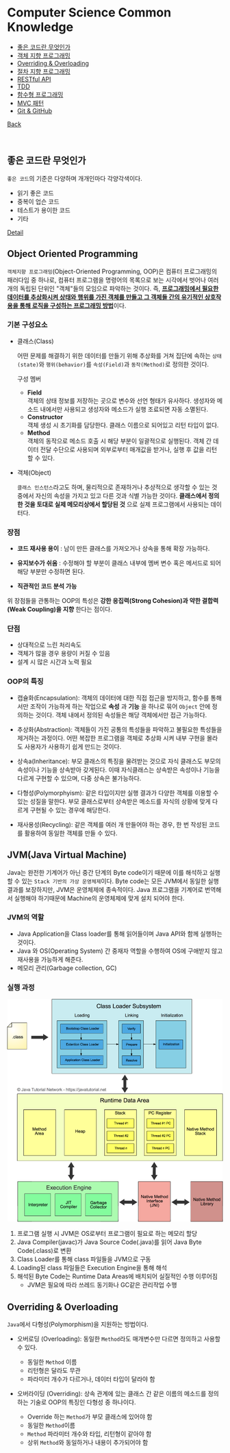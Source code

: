 # Computer Science Common Knowledge

- [좋은 코드란 무엇인가](#좋은-코드란-무엇인가)
- [객체 지향 프로그래밍](#Object-Oriented-Programming)
- [Overriding & Overloading](#Overriding-&-Overloading)
- [절차 지향 프로그래밍](#Procedure-Oriented-Programming)
- [RESTful API](#Restful-API)
- [TDD](#TDD)
- [함수형 프로그래밍](#Functional-Programming)
- [MVC 패턴](#MVC-Pattern)
- [Git & GitHub](#Git-&-GitHub)

[Back](https://github.com/HILTON731/Job_interview)

<br>

## 좋은 코드란 무엇인가

`좋은 코드`의 기준은 다양하며 개개인마다 각양각색이다.

- 읽기 좋은 코드
- 중복이 업슨 코드
- 테스트가 용이한 코드
- 기타

[Detail](https://jibee.io.etc/what-is-good-code/)

## Object Oriented Programming

`객체지향 프로그래밍`(Object-Oriented Programming, OOP)은 컴퓨터 프로그래밍의 패러다임 중 하나로, 컴퓨터 프로그램을 명령어의 목록으로 보는 시각에서 벗어나 여러 개의 독립된 단위인 "객체"들의 모임으로 파악하는 것이다. 즉, <u>__프로그래밍에서 필요한 데이터를 추상화시켜 상태와 행위를 가진 객체를 만들고 그 객체들 간의 유기적인 상호작용을 통해 로직을 구성하는 프로그래밍 방법__</u>이다.


### 기본 구성요소

- 클래스(Class) 

  어떤 문제를 해결하기 위한 데이터를 만들기 위해 추상화를 거쳐 집단에 속하는 
  `상태(state)`와 `행위(behavior)`를 `속성(Field)`과 `동작(Method)`로 정의한 것이다.

    구성 멤버
  - __Field__<br>
  객체의 상태 정보를 저장하는 곳으로 변수와 선언 형태가 유사하다. 생성자와 메소드 내에서만 사용되고 생성자와 메소드가 실행 조료되면 자동 소멸된다.
  - __Constructor__<br>
  객체 생성 시 초기화를 담당한다. 클래스 이름으로 되어있고 리턴 타입이 없다.
  - __Method__<br>
  객체의 동작으로 메소드 호출 시 해당 부분이 일괄적으로 실행된다. 객체 간 데이터 전달 수단으로 사용되며 외부로부터 매개값을 받거나, 실행 후 값을 리턴 할 수 있다.

- 객체(Object)
  
  `클래스 인스턴스`라고도 하며, 물리적으로 존재하거나 추상적으로 생각할 수 있는 것 중에서 자신의 속성을 가지고 있고 다른 것과 식별 가능한 것이다. __클래스에서 정의한 것을 토대로 실제 메모리상에서 할당된 것__ 으로 실제 프로그램에서 사용되는 데이터다.

### 장점

- __코드 재사용 용이__ : 남이 만든 클래스를 가져오거나 상속을 통해 확장 가능하다.

- __유지보수가 쉬움__ : 수정해야 할 부분이 클래스 내부에 멤버 변수 혹은 메서드로 되어 해당 부분만 수정하면 된다.
- __직관적인 코드 분석 가능__

위 장점들을 관통하는 OOP의 특성은 __강한 응집력(Strong Cohesion)과 약한 결합력(Weak Coupling)을 지향__ 한다는 점이다.

### 단점

- 상대적으로 느린 처리속도
- 객체가 많을 경우 용량이 커질 수 있음
- 설계 시 많은 시간과 노력 필요

### OOP의 특징

- 캡슐화(Encapsulation): 
  객체의 데이터에 대한 직접 접근을 방지하고, 함수를 통해서만 조작이 가능하게 하는 작업으로 __속성__ 과 __기능__ 을 하나로 묶어 `Object` 안에 정의하는 것이다. 객체 내에서 정의된 속성들은 해당 객체에서만 접근 가능하다.

- 추상화(Abstraction): 
  객체들이 가진 공통의 특성들을 파악하고 불필요한 특성들을 제거하는 과정이다. 어떤 복잡한 프로그램을 객체로 추상화 시켜 내부 구현을 몰라도 사용자가 사용하기 쉽게 만드는 것이다.

- 상속a(Inheritance): 
  부모 클래스의 특징을 물려받는 것으로 자식 클래스도 부모의 속성이나 기능을 상속받아 갖게된다. 이때 자식클래스는 상속받은 속성이나 기능을 다르게 구현할 수 있으며, 다중 상속은 불가능하다.

- 다형성(Polymorphyism): 
  같은 타입이지만 실행 결과가 다양한 객체를 이용할 수 있는 성질을 말한다. 부모 클래스로부터 상속받은 메소드를 자식의 상황에 맞게 다르게 구현될 수 있는 경우에 해당한다.

- 재사용성(Recycling): 
  같은 객체를 여러 개 만들어야 하는 경우, 한 번 작성된 코드를 활용하여 동일한 객체를 만들 수 있다.

## JVM(Java Virtual Machine)

Java는 완전한 기계어가 아닌 중간 단계의 Byte code이기 때문에 이를 해석하고 실행할 수 있는 `Stack 기반의 가상 운영체제`이다. Byte code는 모든 JVM에서 동일한 실행 결과를 보장하지만, JVM은 운영체제에 종속적이다. Java 프로그램을 기계어로 번역해서 실행해야 하기때문에 Machine의 운영체제에 맞게 설치 되어야 한다.

### JVM의 역할

- Java Application을 Class loader를 통해 읽어들이며 Java API와 함께 실행하는 것이다.
- Java 와 OS(Operating System) 간 중재자 역할을 수행하여 OS에 구애받지 않고 재사용을 가능하게 해준다.
- 메모리 관리(Garbage collection, GC)

### 실행 과정

![jvm-architecture](../Images/jvm-architecture.png)

1. 프로그램 실행 시 JVM은 OS로부터 프로그램이 필요로 하는 메모리 할당
2. Java Compiler(javac)가 Java Source Code(.java)를 읽어 Java Byte Code(.class)로 변환
3. Class Loader를 통해 class 파일들을 JVM으로 구동
4. Loading된 class 파일들은 Execution Engine을 통해 해석
5. 해석된 Byte Code는 Runtime Data Areas에 배치되어 실질적인 수행 이루어짐
   - JVM은 필요에 따라 쓰레드 동기화나 GC같은 관리작업 수행



## Overriding & Overloading

`Java`에서 다형성(Polymorphism)을 지원하는 방법이다.

- 오버로딩 (Overloading): 동일한 `Method`라도 매개변수만 다르면 정의하고 사용할 수 있다.
   - 동일한 `Method` 이름
   - 리턴형은 달라도 무관
   - 파라미터 개수가 다르거나, 데이터 타입이 달라야 함

- 오버라이딩 (Overriding): 상속 관계에 있는 클래스 간 같은 이름의 메소드를 정의하는 기술로 OOP의 특징인 다형성 중 하나이다.
  - Override 하는 `Method`가 부모 클래스에 있어야 함
  - 동일한 `Method`이름
  - `Method` 파라미터 개수와 타입, 리턴형이 같아야 함
  - 상위 `Method`와 동일하거나 내용이 추가되어야 함
